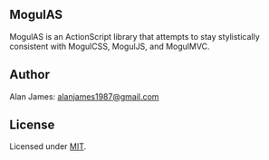 MogulAS
---

MogulAS is an ActionScript library that attempts to stay stylistically consistent with MogulCSS, MogulJS, and MogulMVC.

Author
---
Alan James: [alanjames1987@gmail.com](mailto:alanjames1987@gmail.com)

License
---
Licensed under [MIT](http://mogulmvc.com/general/license).